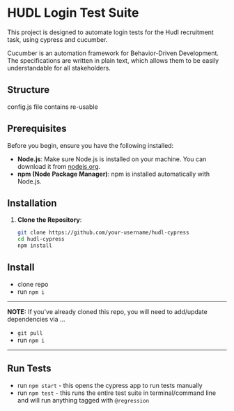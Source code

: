 # HUDL Login Test Suite

This project is designed to automate login tests for the Hudl recruitment task, using cypress and cucumber.

Cucumber is an automation framework for Behavior-Driven Development. The specifications are written in plain text, which allows them to be easily understandable for all stakeholders. 

## Structure

config.js file contains re-usable 

## Prerequisites

Before you begin, ensure you have the following installed:

- **Node.js**: Make sure Node.js is installed on your machine. You can download it from [nodejs.org](https://nodejs.org/).
- **npm (Node Package Manager)**: npm is installed automatically with Node.js.

## Installation

1. **Clone the Repository**:
   ```bash
   git clone https://github.com/your-username/hudl-cypress
   cd hudl-cypress
   npm install

## Install

- clone repo
- run `npm i`

---

**NOTE:** If you've already cloned this repo, you will need to add/update dependencies via ...

- `git pull`
- run `npm i`

---

## Run Tests

- run `npm start` - this opens the cypress app to run tests manually
- run `npm test` - this runs the entire test suite in terminal/command line and will run anything tagged with `@regression`
